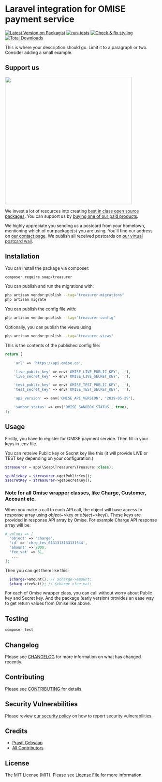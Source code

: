# Laravel integration for OMISE payment service

[![Latest Version on Packagist](https://img.shields.io/packagist/v/soap/treasurer.svg?style=flat-square)](https://packagist.org/packages/soap/treasurer)
[![run-tests](https://github.com/soap/treasurer/actions/workflows/run-tests.yml/badge.svg)](https://github.com/soap/treasurer/actions/workflows/run-tests.yml)
[![Check & fix styling](https://github.com/soap/treasurer/actions/workflows/php-cs-fixer.yml/badge.svg)](https://github.com/soap/treasurer/actions/workflows/php-cs-fixer.yml)
[![Total Downloads](https://img.shields.io/packagist/dt/soap/treasurer.svg?style=flat-square)](https://packagist.org/packages/soap/treasurer)

This is where your description should go. Limit it to a paragraph or two. Consider adding a small example.

## Support us

[<img src="https://github-ads.s3.eu-central-1.amazonaws.com/treasurer.jpg?t=1" width="419px" />](https://spatie.be/github-ad-click/treasurer)

We invest a lot of resources into creating [best in class open source packages](https://spatie.be/open-source). You can support us by [buying one of our paid products](https://spatie.be/open-source/support-us).

We highly appreciate you sending us a postcard from your hometown, mentioning which of our package(s) you are using. You'll find our address on [our contact page](https://spatie.be/about-us). We publish all received postcards on [our virtual postcard wall](https://spatie.be/open-source/postcards).

## Installation

You can install the package via composer:

```bash
composer require soap/treasurer
```

You can publish and run the migrations with:

```bash
php artisan vendor:publish --tag="treasurer-migrations"
php artisan migrate
```

You can publish the config file with:

```bash
php artisan vendor:publish --tag="treasurer-config"
```

Optionally, you can publish the views using

```bash
php artisan vendor:publish --tag="treasurer-views"
```

This is the contents of the published config file:

```php
return [

    'url' => 'https://api.omise.co',

    'live_public_key' => env('OMISE_LIVE_PUBLIC_KEY', ''),
    'live_secret_key' => env('OMISE_LIVE_SECRET_KEY', ''),

    'test_public_key' => env('OMISE_TEST_PUBLIC_KEY', ''),
    'test_secret_key' => env('OMISE_TEST_SECRET_KEY', ''),

    'api_version' => env('OMISE_API_VERSION', '2019-05-29'),

    'sanbox_status' => env('OMISE_SANDBOX_STATUS', true),
];
```

## Usage

Firstly, you have to register for OMISE payment service. Then fill in your keys in .env file.

You can retreive Public key or Secret key like this (it will provide LIVE or TEST key depending on your configuration.)
```php
$treasurer = app(\Soap\Treasurer\Treasure::class);

$publicKey = $treasurer->getPublicKey();
$secretKey = $treasurer->getSecretKey();

```
### Note for all Omise wrapper classes, like Charge, Customer, Account etc.
When you make a call to each API call, the object will have access to response array using $object->$key or $object->$key(). These keys are provided in response API array by Omise.
For example Charge API response array will be:
```php
#_values => [
  'object' => 'charge',
  'id' => 'chrg_tes_6131313133131344',
  'amount' => 2000,
  'fee_vat' => 51, 
   ...   
];
```
Then you can get them like this:
```php
  $charge->amount(); // $charge->amount;
  $charg->feeVat(); // $charge->fee_vat;
```
For each of Omise wrapper class, you can call without worry about Public key and Secret key. And the package (early version) provides an ease way to get return values from Omise like above.

## Testing

```bash
composer test
```

## Changelog

Please see [CHANGELOG](CHANGELOG.md) for more information on what has changed recently.

## Contributing

Please see [CONTRIBUTING](.github/CONTRIBUTING.md) for details.

## Security Vulnerabilities

Please review [our security policy](../../security/policy) on how to report security vulnerabilities.

## Credits

- [Prasit Gebsaap](https://github.com/soap)
- [All Contributors](../../contributors)

## License

The MIT License (MIT). Please see [License File](LICENSE.md) for more information.
